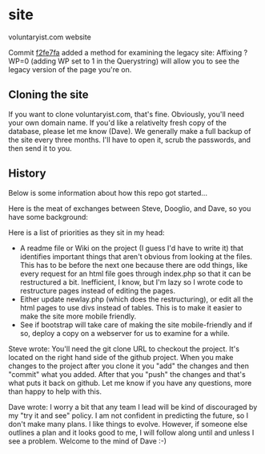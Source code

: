 # site
voluntaryist.com website

Commit [f2fe7fa](https://github.com/voluntaryist/site/commit/f2fe7faff6dcc9f248306a84eddcfaf34af3df3e#diff-828e0013b8f3bc1bb22b4f57172b019d) added a method for examining the legacy site:  Affixing ?WP=0 (adding WP set to 1 in the Querystring) will allow you to see the legacy version of the page you're on.

## Cloning the site
If you want to clone voluntaryist.com, that's fine. Obviously, you'll need your own domain name.  If you'd like a relativelty fresh copy of the database, please let me know (Dave).  We generally make a full backup of the site every three months.  I'll have to open it, scrub the passwords, and then send it to you.

## History
Below is some information about how this repo got started...

Here is the meat of exchanges between Steve, Dooglio, and Dave, so you have some background:

Here is a list of priorities as they sit in my head:

* A readme file or Wiki on the project (I guess I'd have to write it) that identifies important things that aren't obvious from looking at the files.  This has to be before the next one because there are odd things, like every request for an html file goes through index.php so that it can be restructured a bit.  Inefficient, I know, but I'm lazy so I wrote code to restructure pages instead of editing the pages.
* Either update newlay.php (which does the restructuring), or edit all the html pages to use divs instead of tables.  This is to make it easier to make the site more mobile friendly.
* See if bootstrap will take care of making the site mobile-friendly and if so, deploy a copy on a webserver for us to examine for a while.
    
Steve wrote:
    You'll need the git clone URL to checkout the project. It's located on the right hand side of the github project. When you make changes to the project after you clone it you "add" the changes and then "commit" what you added. After that you "push" the changes and that's what puts it back on github. Let me know if you have any questions, more than happy to help with this.
    
Dave wrote: I worry a bit that any team I lead will be kind of discouraged by my "try it and see" policy.  I am not confident in predicting the future, so I don't make many plans.  I like things to evolve.  However, if someone else outlines a plan and it looks good to me, I will follow along until and unless I see a problem.  Welcome to the mind of Dave :-)
